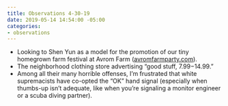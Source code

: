 ```yaml
---
title: Observations 4-30-19
date: 2019-05-14 14:54:00 -05:00
categories:
- observations
---
```


- Looking to Shen Yun as a model for the promotion of our tiny homegrown farm festival at Avrom Farm ([avromfarmparty.com](https://avromfarmparty.com/)).
- The neighborhood clothing store advertising “good stuff, $7.99-$14.99.”
- Among all their many horrible offenses, I’m frustrated that white supremacists have co-opted the “OK” hand signal (especially when thumbs-up isn’t adequate, like when you’re signaling a monitor engineer or a scuba diving partner).